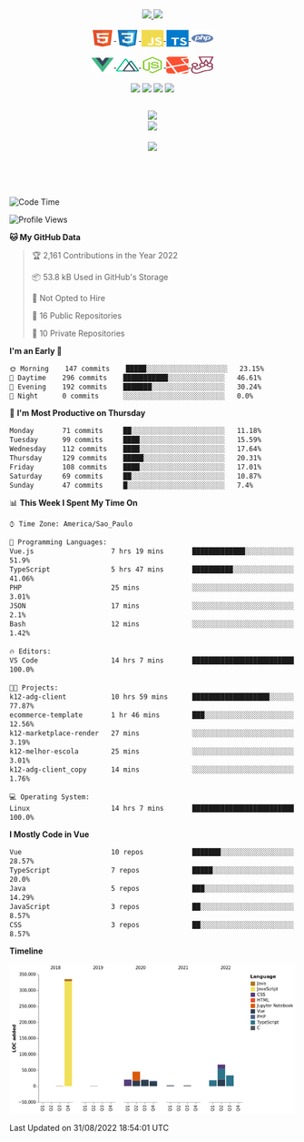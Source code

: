 <div align="center">
  <a href="https://github.com/Rodolfo-Santos">
  <img height="180em" src="https://github-readme-stats.vercel.app/api?username=Rodolfo-Santos&show_icons=true&theme=monokai&include_all_commits=true&count_private=true"/>
  <img height="180em" src="https://github-readme-stats.vercel.app/api/top-langs/?username=Rodolfo-Santos&layout=compact&langs_count=7&theme=monokai"/>
</div>
<br/>


<div align="center">
  <img align="center" alt="HTML" height="30" width="40" src="https://raw.githubusercontent.com/devicons/devicon/master/icons/html5/html5-original.svg">
  <img align="center" alt="CSS" height="30" width="40" src="https://raw.githubusercontent.com/devicons/devicon/master/icons/css3/css3-original.svg">
  <img align="center" alt="JS" height="30" width="40" src="https://raw.githubusercontent.com/devicons/devicon/master/icons/javascript/javascript-plain.svg">
  <img align="center" alt="TS" height="30" width="40" src="https://raw.githubusercontent.com/devicons/devicon/master/icons/typescript/typescript-plain.svg">
  <img align="center" alt="PHP" height="30" width="40" src="https://raw.githubusercontent.com/devicons/devicon/master/icons/php/php-plain.svg">
</div>
  
<br/>
  
<div align="center">
  <img align="center" alt="VueJS" height="30" width="40" src="https://raw.githubusercontent.com/devicons/devicon/master/icons/vuejs/vuejs-original.svg">
  <img align="center" alt="NuxtJS" height="30" width="40" src="https://raw.githubusercontent.com/devicons/devicon/master/icons/nuxtjs/nuxtjs-original.svg">
  <img align="center" alt="NodeJS" height="30" width="40" src="https://raw.githubusercontent.com/devicons/devicon/master/icons/nodejs/nodejs-plain.svg">
  <img align="center" alt="Laravel" height="30" width="40" src="https://raw.githubusercontent.com/devicons/devicon/master/icons/laravel/laravel-plain.svg">
  <img align="center" alt="Blade" height="30" width="40" src="https://raw.githubusercontent.com/devicons/devicon/master/icons/jest/jest-plain.svg">
</div>
 
<br/>
  
<div align="center"> 
  <a href="https://www.instagram.com/rodolfo.d.santos/" target="_blank"><img src="https://img.shields.io/badge/-Instagram-%23E4405F?style=for-the-badge&logo=instagram&logoColor=white" target="_blank"></a>
 <a href="https://discord.gg/7h4QC4MA" target="_blank"><img src="https://img.shields.io/badge/Discord-7289DA?style=for-the-badge&logo=discord&logoColor=white" target="_blank"></a> 
  <a href="mailto:rodolfodossantos29@gmail.com" target="_blank"><img src="https://img.shields.io/badge/-Gmail-%23333?style=for-the-badge&logo=gmail&logoColor=white"></a>
  <a href="https://www.linkedin.com/in/rodolfosantos29/" target="_blank"><img src="https://img.shields.io/badge/-LinkedIn-%230077B5?style=for-the-badge&logo=linkedin&logoColor=white" target="_blank"></a>  
</div>
  
##
 
<div align="center">
   <img height="180em" src="http://github-readme-streak-stats.herokuapp.com?user=rodolfo-santos&theme=monokai&hide_border=true&date_format=M%20j%5B%2C%20Y%5D"/>
</div>

<div align="center">
  <img src="https://github-profile-trophy.vercel.app/?username=rodolfo-santos&margin-w=10&margin-h=10&theme=monokai&column=4&no-bg=true&rank=SECRET,SSS,SS,S,A,B">
  
</div>
  
<br/>
  
<div align="center">
  <img src="https://activity-graph.herokuapp.com/graph?username=rodolfo-santos&custom_title=Rodolfo%27s%20activity%20graph&theme=monokai&hide_border=true"/>
</div>
  
##
<br/>




<br/>
  
<!--START_SECTION:waka-->
![Code Time](http://img.shields.io/badge/Code%20Time-828%20hrs%2039%20mins-blue)

![Profile Views](http://img.shields.io/badge/Profile%20Views-0-blue)

**🐱 My GitHub Data** 

> 🏆 2,161 Contributions in the Year 2022
 > 
> 📦 53.8 kB Used in GitHub's Storage 
 > 
> 🚫 Not Opted to Hire
 > 
> 📜 16 Public Repositories 
 > 
> 🔑 10 Private Repositories  
 > 
**I'm an Early 🐤** 

```text
🌞 Morning    147 commits    █████░░░░░░░░░░░░░░░░░░░░   23.15% 
🌆 Daytime    296 commits    ███████████░░░░░░░░░░░░░░   46.61% 
🌃 Evening    192 commits    ███████░░░░░░░░░░░░░░░░░░   30.24% 
🌙 Night      0 commits      ░░░░░░░░░░░░░░░░░░░░░░░░░   0.0%

```
📅 **I'm Most Productive on Thursday** 

```text
Monday       71 commits     ██░░░░░░░░░░░░░░░░░░░░░░░   11.18% 
Tuesday      99 commits     ████░░░░░░░░░░░░░░░░░░░░░   15.59% 
Wednesday    112 commits    ████░░░░░░░░░░░░░░░░░░░░░   17.64% 
Thursday     129 commits    █████░░░░░░░░░░░░░░░░░░░░   20.31% 
Friday       108 commits    ████░░░░░░░░░░░░░░░░░░░░░   17.01% 
Saturday     69 commits     ██░░░░░░░░░░░░░░░░░░░░░░░   10.87% 
Sunday       47 commits     █░░░░░░░░░░░░░░░░░░░░░░░░   7.4%

```


📊 **This Week I Spent My Time On** 

```text
⌚︎ Time Zone: America/Sao_Paulo

💬 Programming Languages: 
Vue.js                   7 hrs 19 mins       █████████████░░░░░░░░░░░░   51.9% 
TypeScript               5 hrs 47 mins       ██████████░░░░░░░░░░░░░░░   41.06% 
PHP                      25 mins             ░░░░░░░░░░░░░░░░░░░░░░░░░   3.01% 
JSON                     17 mins             ░░░░░░░░░░░░░░░░░░░░░░░░░   2.1% 
Bash                     12 mins             ░░░░░░░░░░░░░░░░░░░░░░░░░   1.42%

🔥 Editors: 
VS Code                  14 hrs 7 mins       █████████████████████████   100.0%

🐱‍💻 Projects: 
k12-adg-client           10 hrs 59 mins      ███████████████████░░░░░░   77.87% 
ecommerce-template       1 hr 46 mins        ███░░░░░░░░░░░░░░░░░░░░░░   12.56% 
k12-marketplace-render   27 mins             ░░░░░░░░░░░░░░░░░░░░░░░░░   3.19% 
k12-melhor-escola        25 mins             ░░░░░░░░░░░░░░░░░░░░░░░░░   3.01% 
k12-adg-client_copy      14 mins             ░░░░░░░░░░░░░░░░░░░░░░░░░   1.76%

💻 Operating System: 
Linux                    14 hrs 7 mins       █████████████████████████   100.0%

```

**I Mostly Code in Vue** 

```text
Vue                      10 repos            ███████░░░░░░░░░░░░░░░░░░   28.57% 
TypeScript               7 repos             █████░░░░░░░░░░░░░░░░░░░░   20.0% 
Java                     5 repos             ███░░░░░░░░░░░░░░░░░░░░░░   14.29% 
JavaScript               3 repos             ██░░░░░░░░░░░░░░░░░░░░░░░   8.57% 
CSS                      3 repos             ██░░░░░░░░░░░░░░░░░░░░░░░   8.57%

```


**Timeline**

![Chart not found](https://raw.githubusercontent.com/rodolfo-santos/rodolfo-santos/main/charts/bar_graph.png) 


 Last Updated on 31/08/2022 18:54:01 UTC
<!--END_SECTION:waka-->     
              
